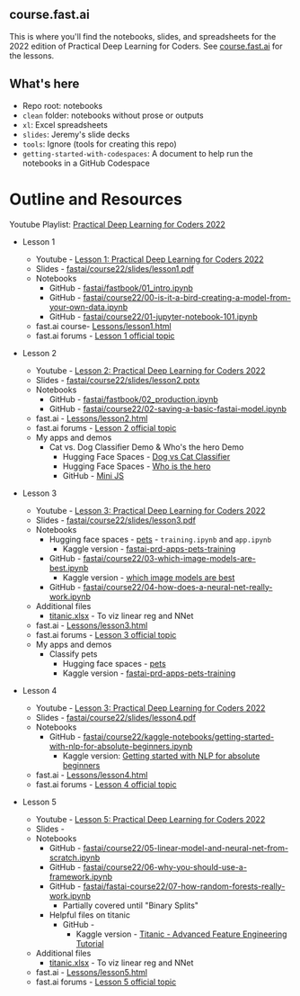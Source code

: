 ## course.fast.ai

This is where you'll find the notebooks, slides, and spreadsheets for the 2022 edition of Practical Deep Learning for Coders. See [course.fast.ai](https://course.fast.ai) for the lessons.

## What's here

- Repo root: notebooks
- `clean` folder: notebooks without prose or outputs
- `xl`: Excel spreadsheets
- `slides`: Jeremy's slide decks
- `tools`: Ignore (tools for creating this repo)
- `getting-started-with-codespaces`: A document to help run the notebooks in a GitHub Codespace

# Outline and Resources
Youtube Playlist: [Practical Deep Learning for Coders 2022](https://www.youtube.com/playlist?list=PLfYUBJiXbdtSvpQjSnJJ_PmDQB_VyT5iU)

- Lesson 1
  - Youtube - [Lesson 1: Practical Deep Learning for Coders 2022](https://www.youtube.com/watch?v=8SF_h3xF3cE&list=PLfYUBJiXbdtSvpQjSnJJ_PmDQB_VyT5iU&index=2)
  - Slides - [fastai/course22/slides/lesson1.pdf](https://github.com/prasanth-ntu/fastai-course22/blob/master/slides/lesson1.pdf)
  - Notebooks
    - GitHub - [fastai/fastbook/01_intro.ipynb](https://github.com/prasanth-ntu/fastai-fastbook/blob/master/01_intro.ipynb)
    - GitHub - [fastai/course22/00-is-it-a-bird-creating-a-model-from-your-own-data.ipynb](https://github.com/prasanth-ntu/fastai-course22/blob/master/00-is-it-a-bird-creating-a-model-from-your-own-data.ipynb)
    - GitHub - [fastai/course22/01-jupyter-notebook-101.ipynb](https://github.com/prasanth-ntu/fastai-course22/blob/master/01-jupyter-notebook-101.ipynb)
  - fast.ai course- [Lessons/lesson1.html](https://course.fast.ai/Lessons/lesson1.html)
  - fast.ai forums - [Lesson 1 official topic ](https://forums.fast.ai/t/lesson-1-official-topic/95287)
- Lesson 2
  - Youtube - [Lesson 2: Practical Deep Learning for Coders 2022](https://www.youtube.com/watch?v=F4tvM4Vb3A0&list=PLfYUBJiXbdtSvpQjSnJJ_PmDQB_VyT5iU&index=2)
  - Slides - [fastai/course22/slides/lesson2.pptx](https://github.com/prasanth-ntu/fastai-course22/blob/master/slides/lesson2.pdf)
  - Notebooks
    - GitHub - [fastai/fastbook/02_production.ipynb](https://github.com/prasanth-ntu/fastai-fastbook/blob/master/02_production.ipynb)
    - GitHub - [fastai/course22/02-saving-a-basic-fastai-model.ipynb](https://github.com/prasanth-ntu/fastai-course22/blob/master/02-saving-a-basic-fastai-model.ipynb)
  - fast.ai - [Lessons/lesson2.html](https://course.fast.ai/Lessons/lesson2.html)
  - fast.ai forums - [Lesson 2 official topic](https://forums.fast.ai/t/lesson-2-official-topic/96033/497)
  - My apps and demos
    - Cat vs. Dog Classifier Demo & Who's the hero Demo
      - Hugging Face Spaces - [Dog vs Cat Classifier](https://huggingface.co/spaces/prasanthntu/dog-vs-cat-classifier/tree/main)  
      -  Hugging Face Spaces - [Who is the hero](https://huggingface.co/spaces/prasanthntu/who-is-the-hero/tree/main)
      - GitHub - [Mini JS](https://prasanth-ntu.github.io/tinypets/)
- Lesson 3
  - Youtube - [Lesson 3: Practical Deep Learning for Coders 2022](https://www.youtube.com/watch?v=hBBOjCiFcuo)
  - Slides - [fastai/course22/slides/lesson3.pdf](https://github.com/prasanth-ntu/fastai-course22/blob/master/slides/lesson3.pdf)
  - Notebooks
    - Hugging face spaces - [pets](https://huggingface.co/spaces/prasanthntu/pets/tree/main) - `training.ipynb` and `app.ipynb`
      - Kaggle version - [fastai-prd-apps-pets-training](https://www.kaggle.com/prasanth07/fastai-prd-apps-pets-training)
    - GitHub - [fastai/course22/03-which-image-models-are-best.ipynb](https://github.com/prasanth-ntu/fastai-course22/blob/master/03-which-image-models-are-best.ipynb)
      - Kaggle version - [which image models are best](https://www.kaggle.com/code/prasanth07/which-image-models-are-best)
    - GitHub - [fastai/course22/04-how-does-a-neural-net-really-work.ipynb](https://github.com/prasanth-ntu/fastai-course22/blob/master/04-how-does-a-neural-net-really-work.ipynb)
  - Additional files
    - [titanic.xlsx](xl/titanic.xlsx) - To viz linear reg and NNet
  - fast.ai - [Lessons/lesson3.html](https://course.fast.ai/Lessons/lesson3.html)
  - fast.ai forums - [Lesson 3 official topic](https://forums.fast.ai/t/lesson-3-official-topic/96254/1)
  - My apps and demos
    - Classify pets
      - Hugging face spaces - [pets](https://huggingface.co/spaces/prasanthntu/pets/tree/main)
      - Kaggle version - [fastai-prd-apps-pets-training](https://www.kaggle.com/prasanth07/fastai-prd-apps-pets-training)

- Lesson 4
  - Youtube - [Lesson 3: Practical Deep Learning for Coders 2022](https://www.youtube.com/watch?v=toUgBQv1BT8)
  - Slides - [fastai/course22/slides/lesson4.pdf](https://github.com/prasanth-ntu/fastai-course22/blob/master/slides/lesson4.pdf)
  - Notebooks 
    - GitHub - [fastai/course22/kaggle-notebooks/getting-started-with-nlp-for-absolute-beginners.ipynb](https://github.com/prasanth-ntu/fastai-course22/blob/master/kaggle_notebooks/getting-started-with-nlp-for-absolute-beginners.ipynb)
      - Kaggle version: [Getting started with NLP for absolute beginners](https://www.kaggle.com/code/prasanth07/getting-started-with-nlp-for-absolute-beginners/)
  - fast.ai - [Lessons/lesson4.html](https://course.fast.ai/Lessons/lesson4.html)
  - fast.ai forums - [Lesson 4 official topic](https://forums.fast.ai/t/lesson-4-official-topic/96441)

- Lesson 5
  - Youtube - [Lesson 5: Practical Deep Learning for Coders 2022
](https://www.youtube.com/watch?v=_rXzeWq4C6w)
  - Slides - 
  - Notebooks
    - GitHub - [fastai/course22/05-linear-model-and-neural-net-from-scratch.ipynb](https://github.com/prasanth-ntu/fastai-course22/blob/master/05-linear-model-and-neural-net-from-scratch.ipynb)
    - GitHub - [fastai/course22/06-why-you-should-use-a-framework.ipynb](https://github.com/prasanth-ntu/fastai-course22/blob/master/06-why-you-should-use-a-framework.ipynb)
    - GitHub - [fastai/fastai-course22/07-how-random-forests-really-work.ipynb](https://github.com/prasanth-ntu/fastai-course22/blob/master/07-how-random-forests-really-work.ipynb)
      - Partially covered until "Binary Splits"
    - Helpful files on titanic
      - GitHub - 
        - Kaggle version - [Titanic - Advanced Feature Engineering Tutorial](https://www.kaggle.com/code/prasanth07/titanic-advanced-feature-engineering-tutorial)
  - Additional files
    - [titanic.xlsx](xl/titanic.xlsx) - To viz linear reg and NNet
  - fast.ai - [Lessons/lesson5.html](https://course.fast.ai/Lessons/lesson5.html)
  - fast.ai forums - [Lesson 5 official topic](https://forums.fast.ai/t/lesson-5-official-topic/96491/1)